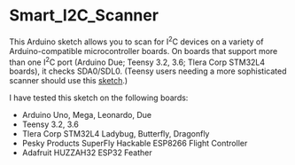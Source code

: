 # Smart_I2C_Scanner

This Arduino sketch allows you to scan for I<sup>2</sup>C devices on a variety of Arduino-compatible microcontroller boards.  On boards that support more than one I<sup>2</sup>C port (Arduino Due; Teensy 3.2, 3.6; Tlera Corp STM32L4 boards), it checks SDA0/SDL0.  (Teensy users needing a more sophisticated scanner should use this 
<a href="https://github.com/nox771/i2c_t3/tree/master/examples/advanced_scanner">sketch</a>.)

I have tested this sketch on the following boards:
* Arduino Uno, Mega, Leonardo, Due
* Teensy 3.2, 3.6
* Tlera Corp STM32L4 Ladybug, Butterfly, Dragonfly
* Pesky Products SuperFly Hackable ESP8266 Flight Controller
* Adafruit HUZZAH32 ESP32 Feather
